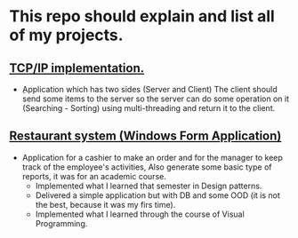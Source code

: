 # This repo should explain and list all of my projects. #
## [TCP/IP implementation.](https://github.com/SmallCat3699/Projects/tree/master/TCP%20(sorting%20and%20searching)#simple-console-apllication-which-has-2-sides-server-and-client) ##
+ ِApplication which has two sides (Server and Client) The client should send some items to the server so the server can do some operation on it (Searching - Sorting) using multi-threading and return it to the client.
## [Restaurant system (Windows Form Application)]() ##
+ Application for a cashier to make an order and for the manager to keep track of the employee's activities, Also generate some basic type of reports, it was for an academic course.
    + Implemented what I learned that semester in Design patterns.
    + Delivered a simple application but with DB and some OOD (it is not the best, because it was my firs time).
    + Implemented what I learned through the course of Visual Programming.
